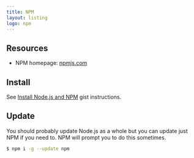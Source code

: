 ```yaml
---
title: NPM
layout: listing
logo: npm
---
```


## Resources

- NPM homepage: [npmjs.com](https://www.npmjs.com)


## Install

See [Install Node.js and NPM](https://gist.github.com/MichaelCurrin/aa1fc56419a355972b96bce23f3bccba) gist instructions.


## Update

You should probably update Node.js as a whole but you can update just NPM if you need to. NPM will prompt you to do this sometimes.

```sh
$ npm i -g --update npm
```

